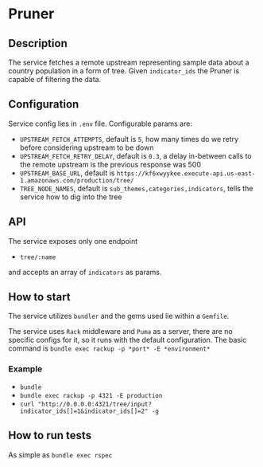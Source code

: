 # Pruner

## Description

The service fetches a remote upstream representing sample data about a country
population in a form of tree. Given `indicator_ids` the Pruner is capable of
filtering the data.

## Configuration

Service config lies in `.env` file. Configurable params are:

- `UPSTREAM_FETCH_ATTEMPTS`, default is `5`, how many times do we retry before considering upstream to be down
- `UPSTREAM_FETCH_RETRY_DELAY`, default is `0.3`, a delay in-between calls to the remote upstream is the previous response was 500
- `UPSTREAM_BASE_URL`, default is `https://kf6xwyykee.execute-api.us-east-1.amazonaws.com/production/tree/`
- `TREE_NODE_NAMES`, default is `sub_themes,categories,indicators`, tells the service how to dig into the tree

## API

The service exposes only one endpoint

- `tree/:name`

and accepts an array of `indicators` as params.

## How to start

The service utilizes `bundler` and the gems used lie within a `Gemfile`.

The service uses `Rack` middleware and `Puma` as a server, there are no specific configs for it, so it runs
with the default configuration. The basic command is `bundle exec rackup -p *port* -E *environment*`

### Example

- `bundle`
- `bundle exec rackup -p 4321 -E production`
- `curl "http://0.0.0.0:4321/tree/input?indicator_ids[]=1&indicator_ids[]=2" -g`

## How to run tests

As simple as `bundle exec rspec`

